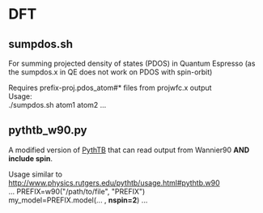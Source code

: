 # DFT

## sumpdos.sh 
For summing projected density of states (PDOS) in Quantum Espresso (as the sumpdos.x in QE does not work on PDOS with spin-orbit)

Requires prefix-proj.pdos_atom#* files from projwfc.x output  
Usage:  
./sumpdos.sh atom1 atom2 ...

## pythtb_w90.py
A modified version of [PythTB](http://www.physics.rutgers.edu/pythtb/) that can read output from Wannier90 **AND include spin**.  

Usage similar to http://www.physics.rutgers.edu/pythtb/usage.html#pythtb.w90  
...
PREFIX=w90("/path/to/file", "PREFIX")  
my_model=PREFIX.model(... , **nspin=2**)
...
